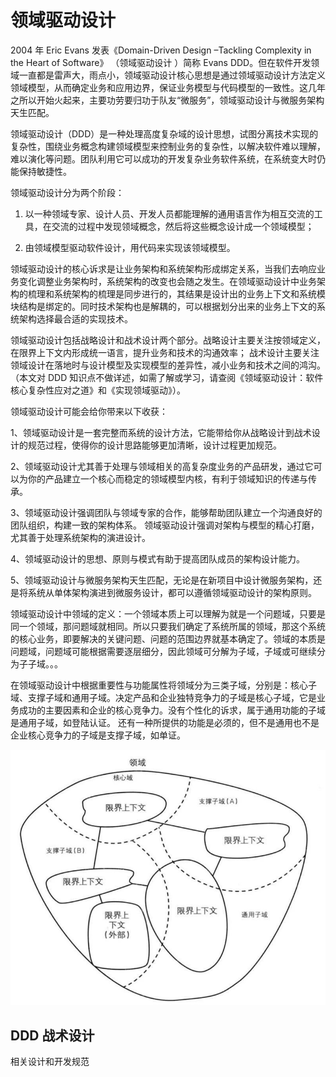 # 领域驱动设计

2004 年 Eric Evans 发表《Domain-Driven Design –Tackling Complexity in the Heart of Software》 （领域驱动设计 ）简称 Evans DDD。但在软件开发领域一直都是雷声大，雨点小，领域驱动设计核心思想是通过领域驱动设计方法定义领域模型，从而确定业务和应用边界，保证业务模型与代码模型的一致性。这几年之所以开始火起来，主要功劳要归功于队友“微服务”，领域驱动设计与微服务架构天生匹配。

领域驱动设计（DDD）是一种处理高度复杂域的设计思想，试图分离技术实现的复杂性，围绕业务概念构建领域模型来控制业务的复杂性，以解决软件难以理解，难以演化等问题。团队利用它可以成功的开发复杂业务软件系统，在系统变大时仍能保持敏捷性。

领域驱动设计分为两个阶段：

1. 以一种领域专家、设计人员、开发人员都能理解的通用语言作为相互交流的工具，在交流的过程中发现领域概念，然后将这些概念设计成一个领域模型；

2. 由领域模型驱动软件设计，用代码来实现该领域模型。

领域驱动设计的核心诉求是让业务架构和系统架构形成绑定关系，当我们去响应业务变化调整业务架构时，系统架构的改变也会随之发生。在领域驱动设计中业务架构的梳理和系统架构的梳理是同步进行的，其结果是设计出的业务上下文和系统模块结构是绑定的。同时技术架构也是解耦的，可以根据划分出来的业务上下文的系统架构选择最合适的实现技术。

领域驱动设计包括战略设计和战术设计两个部分。战略设计主要关注按领域定义，在限界上下文内形成统一语言，提升业务和技术的沟通效率； 战术设计主要关注领域设计在落地时与设计模型及实现模型的差异性，减小业务和技术之间的鸿沟。（本文对 DDD 知识点不做详述，如需了解或学习，请查阅《领域驱动设计：软件核心复杂性应对之道》和《实现领域驱动》）。

领域驱动设计可能会给你带来以下收获：

1、领域驱动设计是一套完整而系统的设计方法，它能带给你从战略设计到战术设计的规范过程，使得你的设计思路能够更加清晰，设计过程更加规范。

2、领域驱动设计尤其善于处理与领域相关的高复杂度业务的产品研发，通过它可以为你的产品建立一个核心而稳定的领域模型内核，有利于领域知识的传递与传承。

3、领域驱动设计强调团队与领域专家的合作，能够帮助团队建立一个沟通良好的团队组织，构建一致的架构体系。 领域驱动设计强调对架构与模型的精心打磨，尤其善于处理系统架构的演进设计。

4、领域驱动设计的思想、原则与模式有助于提高团队成员的架构设计能力。

5、领域驱动设计与微服务架构天生匹配，无论是在新项目中设计微服务架构，还是将系统从单体架构演进到微服务设计，都可以遵循领域驱动设计的架构原则。


领域驱动设计中领域的定义：一个领域本质上可以理解为就是一个问题域，只要是同一个领域，那问题域就相同。所以只要我们确定了系统所属的领域，那这个系统的核心业务，即要解决的关键问题、问题的范围边界就基本确定了。领域的本质是问题域，问题域可能根据需要逐层细分，因此领域可分解为子域，子域或可继续分为子子域。。。

在领域驱动设计中根据重要性与功能属性将领域分为三类子域，分别是：核心子域、支撑子域和通用子域。决定产品和企业独特竞争力的子域是核心子域，它是业务成功的主要因素和企业的核心竞争力。没有个性化的诉求，属于通用功能的子域是通用子域，如登陆认证。 还有一种所提供的功能是必须的，但不是通用也不是企业核心竞争力的子域是支撑子域，如单证。


![DDD: 核心域、支撑域和通用域](../images/bf8695a988cae653f328948ce7c5f87a3493cf53db1606b5acb0ddf1a9cc7f87.png)  


## DDD 战术设计

相关设计和开发规范

